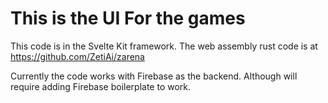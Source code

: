 # This is the UI For the games 

This code is in the Svelte Kit framework. 
The web assembly rust code is at https://github.com/ZetiAi/zarena 

Currently the code works with Firebase as the backend. Although will require adding Firebase boilerplate to work. 